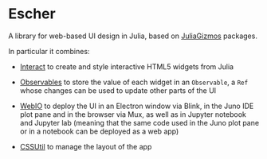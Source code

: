 # Escher

A library for web-based UI design in Julia, based on [JuliaGizmos](https://github.com/JuliaGizmos) packages.

In particular it combines:

- [Interact](https://github.com/JuliaGizmos/Interact.jl) to create and style interactive HTML5 widgets from Julia

- [Observables](https://github.com/JuliaGizmos/Observables.jl) to store the value of each widget in an `Observable`, a `Ref` whose changes can be used to update other parts of the UI

- [WebIO](https://github.com/JuliaGizmos/WebIO.jl) to deploy the UI in an Electron window via Blink, in the Juno IDE plot pane and in the browser via Mux, as well as in Jupyter notebook and Jupyter lab (meaning that the same code used in the Juno plot pane or in a notebook can be deployed as a web app)

- [CSSUtil](https://github.com/JuliaGizmos/CSSUtil.jl) to manage the layout of the app
